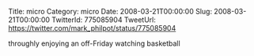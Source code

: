 Title: micro
Category: micro
Date: 2008-03-21T00:00:00
Slug: 2008-03-21T00:00:00
TwitterId: 775085904
TweetUrl: https://twitter.com/mark_philpot/status/775085904

throughly enjoying an off-Friday watching basketball